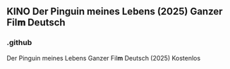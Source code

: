 ## KINO Der Pinguin meines Lebens (2025) Ganzer Fil𝐦 Deutsch

### .github

Der Pinguin meines Lebens Ganzer Fil𝐦 Deutsch (2025) Kostenlos
